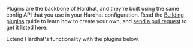 Plugins are the backbone of Hardhat, and they're built using the same config API that you use in your Hardhat configuration. Read the [Building plugins](/advanced/building-plugins) guide to learn how to create your own, and [send a pull request](https://github.com/NomicFoundation/hardhat/blob/master/docs/src/content/hardhat-runner/plugins/plugins.ts#L9) to get it listed here.

Extend Hardhat's functionality with the plugins below.
